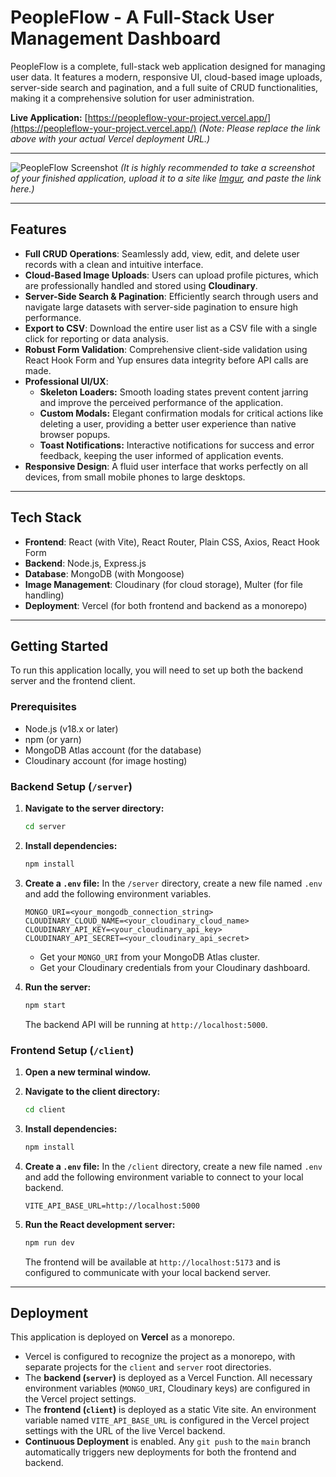 # **PeopleFlow - A Full-Stack User Management Dashboard**

PeopleFlow is a complete, full-stack web application designed for managing user data. It features a modern, responsive UI, cloud-based image uploads, server-side search and pagination, and a full suite of CRUD functionalities, making it a comprehensive solution for user administration.

**Live Application:** [https://peopleflow-your-project.vercel.app/](https://peopleflow-your-project.vercel.app/)
*(Note: Please replace the link above with your actual Vercel deployment URL.)*

---
![PeopleFlow Screenshot](https://i.imgur.com/your-screenshot-url.png) 
*(It is highly recommended to take a screenshot of your finished application, upload it to a site like [Imgur](https://imgur.com/), and paste the link here.)*

---

## **Features**

- **Full CRUD Operations**: Seamlessly add, view, edit, and delete user records with a clean and intuitive interface.
- **Cloud-Based Image Uploads**: Users can upload profile pictures, which are professionally handled and stored using **Cloudinary**.
- **Server-Side Search & Pagination**: Efficiently search through users and navigate large datasets with server-side pagination to ensure high performance.
- **Export to CSV**: Download the entire user list as a CSV file with a single click for reporting or data analysis.
- **Robust Form Validation**: Comprehensive client-side validation using React Hook Form and Yup ensures data integrity before API calls are made.
- **Professional UI/UX**:
    - **Skeleton Loaders:** Smooth loading states prevent content jarring and improve the perceived performance of the application.
    - **Custom Modals:** Elegant confirmation modals for critical actions like deleting a user, providing a better user experience than native browser popups.
    - **Toast Notifications:** Interactive notifications for success and error feedback, keeping the user informed of application events.
- **Responsive Design**: A fluid user interface that works perfectly on all devices, from small mobile phones to large desktops.

---

## **Tech Stack**

- **Frontend**: React (with Vite), React Router, Plain CSS, Axios, React Hook Form
- **Backend**: Node.js, Express.js
- **Database**: MongoDB (with Mongoose)
- **Image Management**: Cloudinary (for cloud storage), Multer (for file handling)
- **Deployment**: Vercel (for both frontend and backend as a monorepo)

---

## **Getting Started**

To run this application locally, you will need to set up both the backend server and the frontend client.

### **Prerequisites**

- Node.js (v18.x or later)
- npm (or yarn)
- MongoDB Atlas account (for the database)
- Cloudinary account (for image hosting)

### **Backend Setup (`/server`)**

1.  **Navigate to the server directory:**
    ```bash
    cd server
    ```

2.  **Install dependencies:**
    ```bash
    npm install
    ```

3.  **Create a `.env` file:**
    In the `/server` directory, create a new file named `.env` and add the following environment variables.
    ```
    MONGO_URI=<your_mongodb_connection_string>
    CLOUDINARY_CLOUD_NAME=<your_cloudinary_cloud_name>
    CLOUDINARY_API_KEY=<your_cloudinary_api_key>
    CLOUDINARY_API_SECRET=<your_cloudinary_api_secret>
    ```
    - Get your `MONGO_URI` from your MongoDB Atlas cluster.
    - Get your Cloudinary credentials from your Cloudinary dashboard.

4.  **Run the server:**
    ```bash
    npm start
    ```
    The backend API will be running at `http://localhost:5000`.

### **Frontend Setup (`/client`)**

1.  **Open a new terminal window.**

2.  **Navigate to the client directory:**
    ```bash
    cd client
    ```

3.  **Install dependencies:**
    ```bash
    npm install
    ```

4.  **Create a `.env` file:**
    In the `/client` directory, create a new file named `.env` and add the following environment variable to connect to your local backend.
    ```
    VITE_API_BASE_URL=http://localhost:5000
    ```

5.  **Run the React development server:**
    ```bash
    npm run dev
    ```
    The frontend will be available at `http://localhost:5173` and is configured to communicate with your local backend server.

---

## **Deployment**

This application is deployed on **Vercel** as a monorepo.

- Vercel is configured to recognize the project as a monorepo, with separate projects for the `client` and `server` root directories.
- The **backend (`server`)** is deployed as a Vercel Function. All necessary environment variables (`MONGO_URI`, Cloudinary keys) are configured in the Vercel project settings.
- The **frontend (`client`)** is deployed as a static Vite site. An environment variable named `VITE_API_BASE_URL` is configured in the Vercel project settings with the URL of the live Vercel backend.
- **Continuous Deployment** is enabled. Any `git push` to the `main` branch automatically triggers new deployments for both the frontend and backend.
